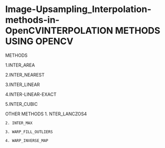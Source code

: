 <h1>Image-Upsampling_Interpolation-methods-in-OpenCVINTERPOLATION METHODS USING OPENCV</h1>

METHODS

1.INTER_AREA

2.INTER_NEAREST

3.INTER_LINEAR

4.INTER-LINEAR-EXACT

5.INTER_CUBIC




OTHER METHODS
    1. NTER_LANCZOS4
    
    2. INTER_MAX
    
    3. WARP_FILL_OUTLIERS
    
    4. WARP_INVERSE_MAP














